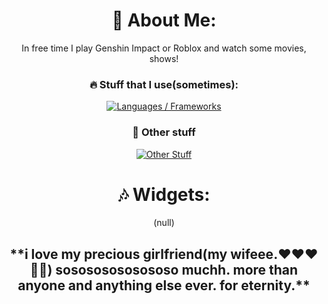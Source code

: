 <div align="center">
  <h1> 💫 About Me: </h1>
  <p> In free time I play Genshin Impact or Roblox and watch some movies, shows!<br></p>
  <h3>🔥 Stuff that I use(sometimes):</h3>
  <a href="https://skillicons.dev">
    <img alt="Languages / Frameworks" src="https://skillicons.dev/icons?i=html,astro,css,js,ts,md&perline=13">
  </a>
  <h3>💯 Other stuff</h3>
  <a href="https://skillicons.dev">
    <img alt="Other Stuff" src="https://skillicons.dev/icons?i=windows,discord,github,vscode&perline=13">
  </a>
</div>

<div align="center">
  <h1>🎶 Widgets:</h1>

(null)  

<h2>**i love my precious girlfriend(my wifeee.❤️❤️❤️💍💍) sosososososososo muchh. more than anyone and anything else ever. for eternity.**</h2>

